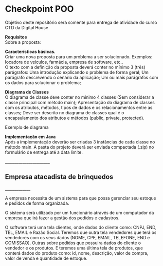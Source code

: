 <h1>Checkpoint POO </h1>
<p>Objetivo deste repositório será somente para 
entrega de atividade do curso CTD da Digital House</p>
<p><b>Requisitos</b><br>
Sobre a proposta: 

<b>Características básicas.</b> <br> 
Criar uma nova proposta para um problema a ser solucionado. Exemplos: locadora de veículos, farmácia, empresa de software, etc..  
O texto com a definição da proposta deverá conter no mínimo 3 (três) parágrafos:
Uma introdução explicando o problema de forma geral;
Um parágrafo descrevendo o cenário da aplicação;
Um ou mais parágrafos com os dados para solucionar o problema;

<b>Diagrama de Classes</b><br>
O diagrama de classe deve conter no mínimo 4 classes (Sem considerar a classe principal com método main);
Apresentação do diagrama de classes com os atributos, métodos, tipos de dados e os relacionamentos entre as classes;
Deve ser descrito no diagrama de classes qual é o encapsulamento dos atributos e métodos (public, private, protected).


Exemplo de diagrama


<b>Implementação em Java</b> <br>
Após a implementação deverão ser criadas 3 instâncias de cada classe no método main.
A pasta do projeto deverá ser enviada compactada (.zip) no formulário de entrega até a data limite.

</p>
_______________________
<h2>Empresa atacadista de brinquedos</h2>
_____________
<p>
A empresa necessita de um sistema para que possa 
gerenciar seu estoque e pedidos de forma organizada. 

O sistema será utilizado por um funcionário
através de um computador da empresa que irá fazer
a gestão dos pedidos e cadastros.

O software terá uma tela clientes, onde dados do cliente como: CNPJ, END, TEL, EMAIL e Razão Social.
Teremos que outra tela vendedores que terá os vendedores com os seus dados (NOME, CPF, EMAIL, TELEFONE, END e COMISSAO).
Outras sobre pedidos que possuira dados do cliente o vendedor e os produtos.
E teremos uma última tela de produtos, que conterá dados do produto como: id, nome, descrição, valor de compra,
valor de venda e quantidade de estoque.
</p>

